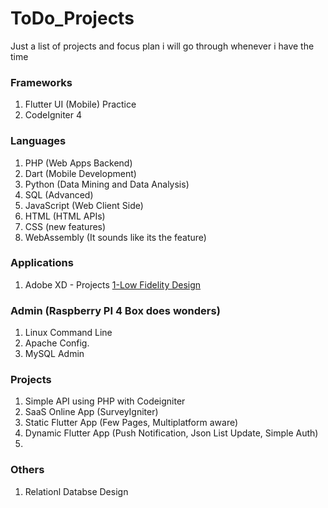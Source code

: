 # ToDo_Projects
Just a list of projects and focus plan i will go through whenever i have the time

### Frameworks 
1. Flutter UI (Mobile) Practice
2. CodeIgniter 4

### Languages 
1. PHP (Web Apps Backend)
2. Dart (Mobile Development)
3. Python (Data Mining and Data Analysis)
4. SQL (Advanced)
5. JavaScript (Web Client Side)
6. HTML (HTML APIs)
7. CSS (new features)
8. WebAssembly (It sounds like its the feature)

### Applications
1. Adobe XD - Projects [1-Low Fidelity Design](https://github.com/anmar-dev/flutter_NewsApp_Design) 

### Admin (Raspberry PI 4 Box does wonders)
1. Linux Command Line
2. Apache Config.
3. MySQL Admin

### Projects 
1. Simple API using PHP with Codeigniter
2. SaaS Online App (SurveyIgniter)
3. Static Flutter App (Few Pages, Multiplatform aware)
4. Dynamic Flutter App (Push Notification, Json List Update, Simple Auth)
5. 

### Others
1. Relationl Databse Design
